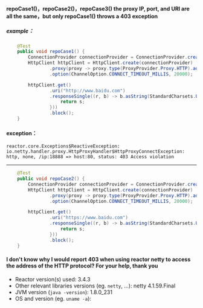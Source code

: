 #### repoCase1()，repoCase2()，repoCase3() the proxy IP, port, and URI are all the same，but only repoCase1() throws a 403 exception
##### example：

```java
    @Test
    public void repoCase1() {
        ConnectionProvider connectionProvider = ConnectionProvider.create("es", 10);
        HttpClient httpClient = HttpClient.create(connectionProvider)
                .proxy(proxy -> proxy.type(ProxyProvider.Proxy.HTTP).address(new InetSocketAddress("47.243.12.14", 18888)))
                .option(ChannelOption.CONNECT_TIMEOUT_MILLIS, 20000);

        httpClient.get()
                .uri("http://www.baidu.com")
                .responseSingle((r, b) -> b.asString(StandardCharsets.UTF_8).map(s -> {
                    return s;
                }))
                .block();
    }
```

#### exception：

```
reactor.core.Exceptions$ReactiveException: io.netty.handler.proxy.HttpProxyHandler$HttpProxyConnectException: http, none, /ip:18888 => host:80, status: 403 Access violation
```

----------------------------------------------------------------------------------------------------------

```java
    @Test
    public void repoCase2() {
        ConnectionProvider connectionProvider = ConnectionProvider.create("es", 10);
        HttpClient httpClient = HttpClient.create(connectionProvider)
                .proxy(proxy -> proxy.type(ProxyProvider.Proxy.HTTP).address(new InetSocketAddress("47.243.12.14", 18888)))
                .option(ChannelOption.CONNECT_TIMEOUT_MILLIS, 20000);

        httpClient.get()
                .uri("https://www.baidu.com")
                .responseSingle((r, b) -> b.asString(StandardCharsets.UTF_8).map(s -> {
                    return s;
                }))
                .block();
    }
```

#### I don't know why I would report 403 when using reactor netty to access the address of the HTTP protocol? For your help, thank you

* Reactor version(s) used: 3.4.3
* Other relevant libraries versions (eg. `netty`, ...): netty 4.1.59.Final
* JVM version (`java -version`): 1.8.0_231
* OS and version (eg. `uname -a`):
